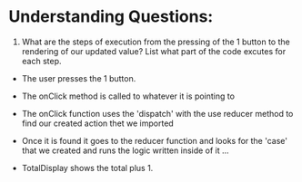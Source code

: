 # Understanding Questions:
1. What are the steps of execution from the pressing of the 1 button to the rendering of our updated value? List what part of the code excutes for each step.
* The user presses the 1 button.
* The onClick method is called to whatever it is pointing to
* The onClick function uses the 'dispatch' with the use reducer method to find our created action thet we imported
* Once it is found it goes to the reducer function and looks for the 'case' that we created and runs the logic written inside of it
...

* TotalDisplay shows the total plus 1.
